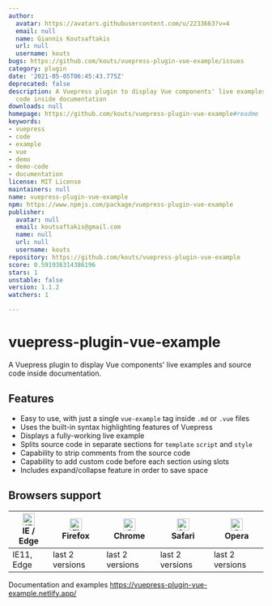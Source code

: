 ```yaml
---
author:
  avatar: https://avatars.githubusercontent.com/u/2233663?v=4
  email: null
  name: Giannis Koutsaftakis
  url: null
  username: kouts
bugs: https://github.com/kouts/vuepress-plugin-vue-example/issues
category: plugin
date: '2021-05-05T06:45:43.775Z'
deprecated: false
description: A Vuepress plugin to display Vue components' live examples and source
  code inside documentation
downloads: null
homepage: https://github.com/kouts/vuepress-plugin-vue-example#readme
keywords:
- vuepress
- code
- example
- vue
- demo
- demo-code
- documentation
license: MIT License
maintainers: null
name: vuepress-plugin-vue-example
npm: https://www.npmjs.com/package/vuepress-plugin-vue-example
publisher:
  avatar: null
  email: koutsaftakis@gmail.com
  name: null
  url: null
  username: kouts
repository: https://github.com/kouts/vuepress-plugin-vue-example
score: 0.591936314386196
stars: 1
unstable: false
version: 1.1.2
watchers: 1

---
```


# vuepress-plugin-vue-example

A Vuepress plugin to display Vue components\' live examples and source code inside documentation.

## Features

- Easy to use, with just a single `vue-example` tag inside `.md` or `.vue` files
- Uses the built-in syntax highlighting features of Vuepress
- Displays a fully-working live example
- Splits source code in separate sections for `template` `script` and `style`
- Capability to strip comments from the source code
- Capability to add custom code before each section using slots
- Includes expand/collapse feature in order to save space

## Browsers support

| [<img src="https://raw.githubusercontent.com/alrra/browser-logos/master/src/edge/edge_48x48.png" alt="IE / Edge" width="24px" height="24px" />](http://godban.github.io/browsers-support-badges/)<br/>IE / Edge | [<img src="https://raw.githubusercontent.com/alrra/browser-logos/master/src/firefox/firefox_48x48.png" alt="Firefox" width="24px" height="24px" />](http://godban.github.io/browsers-support-badges/)<br/>Firefox | [<img src="https://raw.githubusercontent.com/alrra/browser-logos/master/src/chrome/chrome_48x48.png" alt="Chrome" width="24px" height="24px" />](http://godban.github.io/browsers-support-badges/)<br/>Chrome | [<img src="https://raw.githubusercontent.com/alrra/browser-logos/master/src/safari/safari_48x48.png" alt="Safari" width="24px" height="24px" />](http://godban.github.io/browsers-support-badges/)<br/>Safari | [<img src="https://raw.githubusercontent.com/alrra/browser-logos/master/src/opera/opera_48x48.png" alt="Opera" width="24px" height="24px" />](http://godban.github.io/browsers-support-badges/)<br/>Opera |
| --------- | --------- | --------- | --------- | --------- |
| IE11, Edge| last 2 versions| last 2 versions| last 2 versions| last 2 versions

Documentation and examples
https://vuepress-plugin-vue-example.netlify.app/
